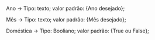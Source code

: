 Ano -> Tipo: texto; valor padrão: {Ano desejado};

Mês -> Tipo: texto; valor padrão: {Mês desejado};

Doméstica -> Tipo: Booliano; valor padrão: {True ou False};
